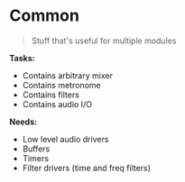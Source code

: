 # Common

> Stuff that's useful for multiple modules

**Tasks:**
* Contains arbitrary mixer
* Contains metronome
* Contains filters
* Contains audio I/O

**Needs:**
* Low level audio drivers
* Buffers
* Timers
* Filter drivers (time and freq filters)
